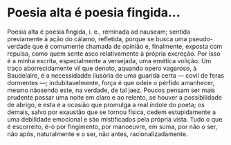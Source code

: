 # Poesia alta é poesia fingida...

Poesia alta é poesia fingida, i. e., reminada ad nauseam; sentida previamente à ação do cálamo, refletida, porque se busca uma pseudo-verdade que é comumente chamada de opinião e, finalmente, exposta com repulsa, como quem sente asco relativamente à própria excreção. Por isso é a minha escrita, especialmente a versejada, uma emética volição.
Um traço aborrecidamente vil que denoto, aquando opero vagaroso, à Baudelaire, é a necessidadde ilusória de uma guarida certa — covil de feras dormentes —; indubitavelmente, força é que odeie o pérfido amanhecer, mesmo nãosendo este, na verdade, de tal jaez. Poucos pensam ser mais prudente passar uma noite em claro e ao relento, se houver a possibilidade de abrigo, e esta é a ocasião que promulga a real índole do poeta; os demais, salvo por exaustão que se tornou física, cedem estupidamente a uma debilidade emocional e são mistificados pela própria vista.
Tudo o que é escorreito, é-o por fingimento, por manoeuvre, em suma, por não o ser, não após, naturalmente e o ser, não antes, racionalizadamente.
